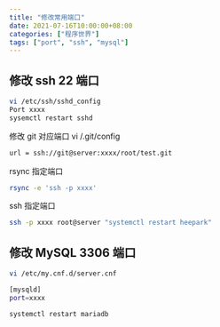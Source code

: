 ```yaml
---
title: "修改常用端口"
date: 2021-07-16T10:00:00+08:00
categories: ["程序世界"]
tags: ["port", "ssh", "mysql"]
---
```


## 修改 ssh 22 端口

```bash
vi /etc/ssh/sshd_config
Port xxxx
sysemctl restart sshd
```

修改 git 对应端口 vi /.git/config

```bash
url = ssh://git@server:xxxx/root/test.git
```

rsync 指定端口

```bash
rsync -e 'ssh -p xxxx'
````

ssh 指定端口

```bash
ssh -p xxxx root@server "systemctl restart heepark"
```

## 修改 MySQL 3306 端口

```bash
vi /etc/my.cnf.d/server.cnf

[mysqld]  
port=xxxx

systemctl restart mariadb
```
